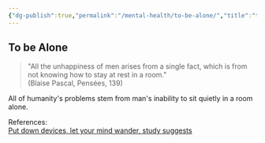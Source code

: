 ```yaml
---
{"dg-publish":true,"permalink":"/mental-health/to-be-alone/","title":"to-be-alone","tags":["life","psychological"],"noteIcon":""}
---
```



## To be Alone

> "All the unhappiness of men arises from a single fact, which is from not knowing how to stay at rest in a room."  
> (Blaise Pascal, Pensées, 139)

All of humanity's problems stem from man's inability to sit quietly in a room alone.

References:  
[Put down devices, let your mind wander, study suggests](https://www.apa.org/news/press/releases/2022/07/thoughts-mind-wander)
